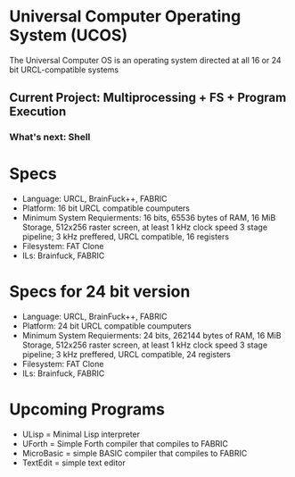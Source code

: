 # Universal Computer Operating System (UCOS)
The Universal Computer OS is an operating system directed at all 16 or 24 bit URCL-compatible systems

## Current Project: Multiprocessing + FS + Program Execution
### What's next: Shell

# Specs
- Language: URCL, BrainFuck++, FABRIC
- Platform: 16 bit URCL compatible coumputers
- Minimum System Requierments: 16 bits, 65536 bytes of RAM, 16 MiB Storage, 512x256 raster screen, at least 1 kHz clock speed 3 stage pipeline; 3 kHz preffered, URCL compatible, 16 registers
- Filesystem: FAT Clone
- ILs: Brainfuck, FABRIC

# Specs for 24 bit version
- Language: URCL, BrainFuck++, FABRIC
- Platform: 24 bit URCL compatible coumputers
- Minimum System Requierments: 24 bits, 262144 bytes of RAM, 16 MiB Storage, 512x256 raster screen, at least 1 kHz clock speed 3 stage pipeline; 3 kHz preffered, URCL compatible, 24 registers
- Filesystem: FAT Clone
- ILs: Brainfuck, FABRIC

# Upcoming Programs
- ULisp = Minimal Lisp interpreter
- UForth = Simple Forth compiler that compiles to FABRIC
- MicroBasic = simple BASIC compiler that compiles to FABRIC
- TextEdit = simple text editor

